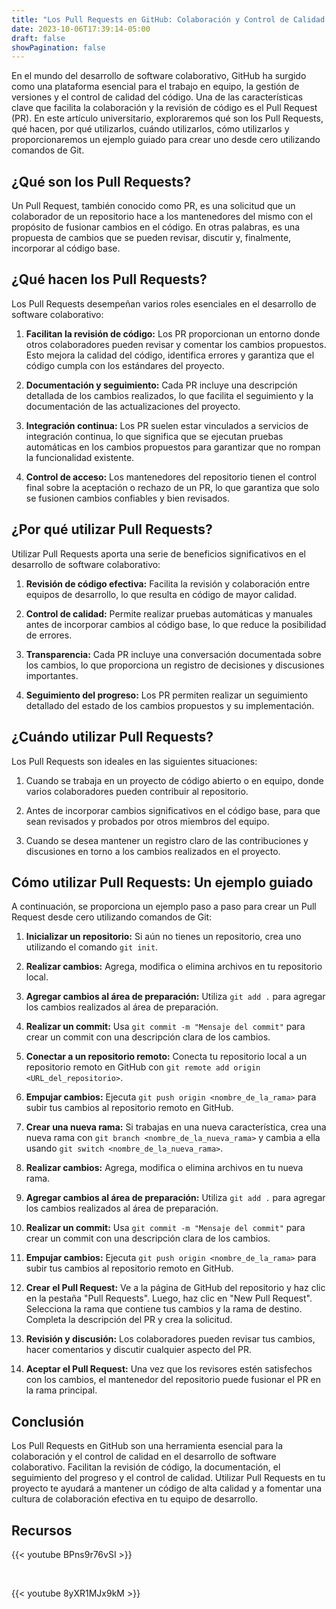 ```yaml
---
title: "Los Pull Requests en GitHub: Colaboración y Control de Calidad en Desarrollo de Software"
date: 2023-10-06T17:39:14-05:00
draft: false
showPagination: false
---
```


En el mundo del desarrollo de software colaborativo, GitHub ha surgido como una plataforma esencial para el trabajo en equipo, la gestión de versiones y el control de calidad del código. Una de las características clave que facilita la colaboración y la revisión de código es el Pull Request (PR). En este artículo universitario, exploraremos qué son los Pull Requests, qué hacen, por qué utilizarlos, cuándo utilizarlos, cómo utilizarlos y proporcionaremos un ejemplo guiado para crear uno desde cero utilizando comandos de Git.

## ¿Qué son los Pull Requests?

Un Pull Request, también conocido como PR, es una solicitud que un colaborador de un repositorio hace a los mantenedores del mismo con el propósito de fusionar cambios en el código. En otras palabras, es una propuesta de cambios que se pueden revisar, discutir y, finalmente, incorporar al código base.

## ¿Qué hacen los Pull Requests?

Los Pull Requests desempeñan varios roles esenciales en el desarrollo de software colaborativo:

1. **Facilitan la revisión de código:** Los PR proporcionan un entorno donde otros colaboradores pueden revisar y comentar los cambios propuestos. Esto mejora la calidad del código, identifica errores y garantiza que el código cumpla con los estándares del proyecto.

2. **Documentación y seguimiento:** Cada PR incluye una descripción detallada de los cambios realizados, lo que facilita el seguimiento y la documentación de las actualizaciones del proyecto.

3. **Integración continua:** Los PR suelen estar vinculados a servicios de integración continua, lo que significa que se ejecutan pruebas automáticas en los cambios propuestos para garantizar que no rompan la funcionalidad existente.

4. **Control de acceso:** Los mantenedores del repositorio tienen el control final sobre la aceptación o rechazo de un PR, lo que garantiza que solo se fusionen cambios confiables y bien revisados.

## ¿Por qué utilizar Pull Requests?

Utilizar Pull Requests aporta una serie de beneficios significativos en el desarrollo de software colaborativo:

1. **Revisión de código efectiva:** Facilita la revisión y colaboración entre equipos de desarrollo, lo que resulta en código de mayor calidad.

2. **Control de calidad:** Permite realizar pruebas automáticas y manuales antes de incorporar cambios al código base, lo que reduce la posibilidad de errores.

3. **Transparencia:** Cada PR incluye una conversación documentada sobre los cambios, lo que proporciona un registro de decisiones y discusiones importantes.

4. **Seguimiento del progreso:** Los PR permiten realizar un seguimiento detallado del estado de los cambios propuestos y su implementación.

## ¿Cuándo utilizar Pull Requests?

Los Pull Requests son ideales en las siguientes situaciones:

1. Cuando se trabaja en un proyecto de código abierto o en equipo, donde varios colaboradores pueden contribuir al repositorio.

2. Antes de incorporar cambios significativos en el código base, para que sean revisados y probados por otros miembros del equipo.

3. Cuando se desea mantener un registro claro de las contribuciones y discusiones en torno a los cambios realizados en el proyecto.

## Cómo utilizar Pull Requests: Un ejemplo guiado

A continuación, se proporciona un ejemplo paso a paso para crear un Pull Request desde cero utilizando comandos de Git:

1. **Inicializar un repositorio:** Si aún no tienes un repositorio, crea uno utilizando el comando `git init`.

2. **Realizar cambios:** Agrega, modifica o elimina archivos en tu repositorio local.

3. **Agregar cambios al área de preparación:** Utiliza `git add .` para agregar los cambios realizados al área de preparación.

4. **Realizar un commit:** Usa `git commit -m "Mensaje del commit"` para crear un commit con una descripción clara de los cambios.

5. **Conectar a un repositorio remoto:** Conecta tu repositorio local a un repositorio remoto en GitHub con `git remote add origin <URL_del_repositorio>`.

6. **Empujar cambios:** Ejecuta `git push origin <nombre_de_la_rama>` para subir tus cambios al repositorio remoto en GitHub.

7. **Crear una nueva rama:** Si trabajas en una nueva característica, crea una nueva rama con `git branch <nombre_de_la_nueva_rama>` y cambia a ella usando `git switch <nombre_de_la_nueva_rama>`.

8. **Realizar cambios:** Agrega, modifica o elimina archivos en tu nueva rama.

9. **Agregar cambios al área de preparación:** Utiliza `git add .` para agregar los cambios realizados al área de preparación.

10. **Realizar un commit:** Usa `git commit -m "Mensaje del commit"` para crear un commit con una descripción clara de los cambios.

11. **Empujar cambios:** Ejecuta `git push origin <nombre_de_la_rama>` para subir tus cambios al repositorio remoto en GitHub.

12. **Crear el Pull Request:** Ve a la página de GitHub del repositorio y haz clic en la pestaña "Pull Requests". Luego, haz clic en "New Pull Request". Selecciona la rama que contiene tus cambios y la rama de destino. Completa la descripción del PR y crea la solicitud.

13. **Revisión y discusión:** Los colaboradores pueden revisar tus cambios, hacer comentarios y discutir cualquier aspecto del PR.

14. **Aceptar el Pull Request:** Una vez que los revisores estén satisfechos con los cambios, el mantenedor del repositorio puede fusionar el PR en la rama principal.

## Conclusión

Los Pull Requests en GitHub son una herramienta esencial para la colaboración y el control de calidad en el desarrollo de software colaborativo. Facilitan la revisión de código, la documentación, el seguimiento del progreso y el control de calidad. Utilizar Pull Requests en tu proyecto te ayudará a mantener un código de alta calidad y a fomentar una cultura de colaboración efectiva en tu equipo de desarrollo.

## Recursos

{{< youtube BPns9r76vSI >}}

<br>

{{< youtube 8yXR1MJx9kM >}}